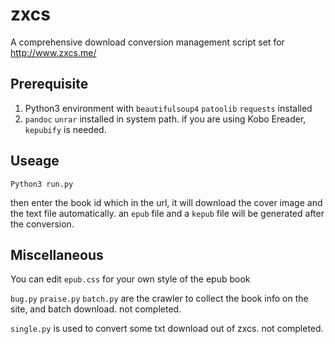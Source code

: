 # zxcs
A comprehensive download conversion management script set for http://www.zxcs.me/

## Prerequisite
1. Python3 environment with `beautifulsoup4` `patoolib` `requests` installed
2. `pandoc` `unrar` installed in system path. if you are using Kobo Ereader, `kepubify` is needed.

## Useage

  ```Python3 run.py```
  
  then enter the book id which in the url, it will download the cover image and the text file automatically. an `epub` file and a `kepub` file will be generated after the conversion.
  
## Miscellaneous 
  You can edit `epub.css` for your own style of the epub book
  
  `bug.py` `praise.py` `batch.py` are the crawler to collect the book info on the site, and batch download. not completed.
  
  `single.py` is used to convert some txt download out of zxcs. not completed.
  

